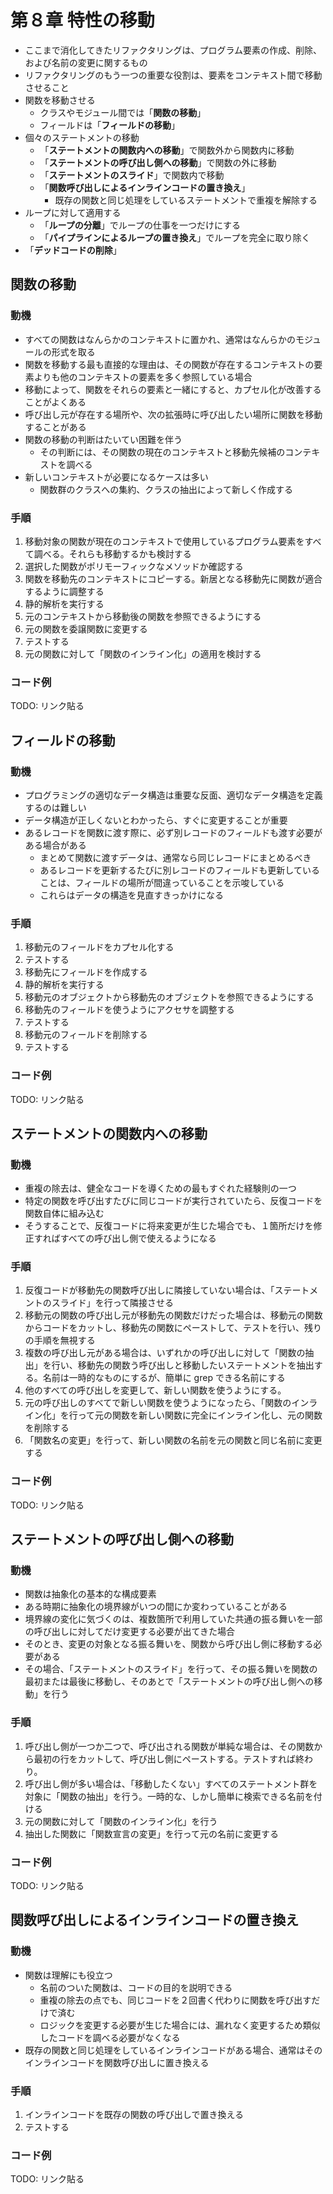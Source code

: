 # 第８章 特性の移動

- ここまで消化してきたリファクタリングは、プログラム要素の作成、削除、および名前の変更に関するもの
- リファクタリングのもう一つの重要な役割は、要素をコンテキスト間で移動させること
- 関数を移動させる
  - クラスやモジュール間では「**関数の移動**」
  - フィールドは「**フィールドの移動**」
- 個々のステートメントの移動
  - 「**ステートメントの関数内への移動**」で関数外から関数内に移動
  - 「**ステートメントの呼び出し側への移動**」で関数の外に移動
  - 「**ステートメントのスライド**」で関数内で移動
  - 「**関数呼び出しによるインラインコードの置き換え**」
    - 既存の関数と同じ処理をしているステートメントで重複を解除する
- ループに対して適用する
  - 「**ループの分離**」でループの仕事を一つだけにする
  - 「**パイプラインによるループの置き換え**」でループを完全に取り除く
- 「**デッドコードの削除**」

## 関数の移動

### 動機

- すべての関数はなんらかのコンテキストに置かれ、通常はなんらかのモジュールの形式を取る
- 関数を移動する最も直接的な理由は、その関数が存在するコンテキストの要素よりも他のコンテキストの要素を多く参照している場合
- 移動によって、関数をそれらの要素と一緒にすると、カプセル化が改善することがよくある
- 呼び出し元が存在する場所や、次の拡張時に呼び出したい場所に関数を移動することがある
- 関数の移動の判断はたいてい困難を伴う
  - その判断には、その関数の現在のコンテキストと移動先候補のコンテキストを調べる
- 新しいコンテキストが必要になるケースは多い
  - 関数群のクラスへの集約、クラスの抽出によって新しく作成する

### 手順

1. 移動対象の関数が現在のコンテキストで使用しているプログラム要素をすべて調べる。それらも移動するかも検討する
2. 選択した関数がポリモーフィックなメソッドか確認する
3. 関数を移動先のコンテキストにコピーする。新居となる移動先に関数が適合するように調整する
4. 静的解析を実行する
5. 元のコンテキストから移動後の関数を参照できるようにする
6. 元の関数を委譲関数に変更する
7. テストする
8. 元の関数に対して「関数のインライン化」の適用を検討する

### コード例

TODO: リンク貼る

## フィールドの移動

### 動機

- プログラミングの適切なデータ構造は重要な反面、適切なデータ構造を定義するのは難しい
- データ構造が正しくないとわかったら、すぐに変更することが重要
- あるレコードを関数に渡す際に、必ず別レコードのフィールドも渡す必要がある場合がある
  - まとめて関数に渡すデータは、通常なら同じレコードにまとめるべき
  - あるレコードを更新するたびに別レコードのフィールドも更新していることは、フィールドの場所が間違っていることを示唆している
  - これらはデータの構造を見直すきっかけになる

### 手順

1. 移動元のフィールドをカプセル化する
2. テストする
3. 移動先にフィールドを作成する
4. 静的解析を実行する
5. 移動元のオブジェクトから移動先のオブジェクトを参照できるようにする
6. 移動先のフィールドを使うようにアクセサを調整する
7. テストする
8. 移動元のフィールドを削除する
9. テストする

### コード例

TODO: リンク貼る

## ステートメントの関数内への移動

### 動機

- 重複の除去は、健全なコードを導くための最もすぐれた経験則の一つ
- 特定の関数を呼び出すたびに同じコードが実行されていたら、反復コードを関数自体に組み込む
- そうすることで、反復コードに将来変更が生じた場合でも、１箇所だけを修正すればすべての呼び出し側で使えるようになる

### 手順

1. 反復コードが移動先の関数呼び出しに隣接していない場合は、「ステートメントのスライド」を行って隣接させる
2. 移動元の関数の呼び出し元が移動先の関数だけだった場合は、移動元の関数からコードをカットし、移動先の関数にペーストして、テストを行い、残りの手順を無視する
3. 複数の呼び出し元がある場合は、いずれかの呼び出しに対して「関数の抽出」を行い、移動先の関数う呼び出しと移動したいステートメントを抽出する。名前は一時的なものにするが、簡単に grep できる名前にする
4. 他のすべての呼び出しを変更して、新しい関数を使うようにする。
5. 元の呼び出しのすべてで新しい関数を使うようになったら、「関数のインライン化」を行って元の関数を新しい関数に完全にインライン化し、元の関数を削除する
6. 「関数名の変更」を行って、新しい関数の名前を元の関数と同じ名前に変更する

### コード例

TODO: リンク貼る

## ステートメントの呼び出し側への移動

### 動機

- 関数は抽象化の基本的な構成要素
- ある時期に抽象化の境界線がいつの間にか変わっていることがある
- 境界線の変化に気づくのは、複数箇所で利用していた共通の振る舞いを一部の呼び出しに対してだけ変更する必要が出てきた場合
- そのとき、変更の対象となる振る舞いを、関数から呼び出し側に移動する必要がある
- その場合、「ステートメントのスライド」を行って、その振る舞いを関数の最初または最後に移動し、そのあとで「ステートメントの呼び出し側への移動」を行う

### 手順

1. 呼び出し側が一つか二つで、呼び出される関数が単純な場合は、その関数から最初の行をカットして、呼び出し側にペーストする。テストすれば終わり。
2. 呼び出し側が多い場合は、「移動したくない」すべてのステートメント群を対象に「関数の抽出」を行う。一時的な、しかし簡単に検索できる名前を付ける
3. 元の関数に対して「関数のインライン化」を行う
4. 抽出した関数に「関数宣言の変更」を行って元の名前に変更する

### コード例

TODO: リンク貼る

## 関数呼び出しによるインラインコードの置き換え

### 動機

- 関数は理解にも役立つ
  - 名前のついた関数は、コードの目的を説明できる
  - 重複の除去の点でも、同じコードを２回書く代わりに関数を呼び出すだけで済む
  - ロジックを変更する必要が生じた場合には、漏れなく変更するため類似したコードを調べる必要がなくなる
- 既存の関数と同じ処理をしているインラインコードがある場合、通常はそのインラインコードを関数呼び出しに置き換える

### 手順

1. インラインコードを既存の関数の呼び出しで置き換える
2. テストする

### コード例

TODO: リンク貼る
